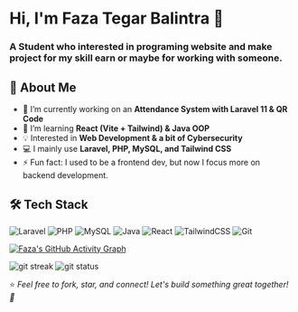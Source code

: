 <h1>Hi, I'm Faza Tegar Balintra 👋</h1>
<h3>A Student who interested in programing website and make project for my skill earn or maybe for working with someone. </h3>

## 🚀 About Me
- 🔭 I’m currently working on an **Attendance System with Laravel 11 & QR Code**
- 🌱 I’m learning **React (Vite + Tailwind) & Java OOP**
- 💡 Interested in **Web Development & a bit of Cybersecurity**
- 💻 I mainly use **Laravel, PHP, MySQL, and Tailwind CSS**
- ⚡ Fun fact: I used to be a frontend dev, but now I focus more on backend development.

## 🛠️ Tech Stack
![Laravel](https://img.shields.io/badge/Laravel-FF2D20?style=for-the-badge&logo=laravel&logoColor=white)
![PHP](https://img.shields.io/badge/PHP-777BB4?style=for-the-badge&logo=php&logoColor=white)
![MySQL](https://img.shields.io/badge/MySQL-4479A1?style=for-the-badge&logo=mysql&logoColor=white)
![Java](https://img.shields.io/badge/Java-ED8B00?style=for-the-badge&logo=java&logoColor=white)
![React](https://img.shields.io/badge/React-61DAFB?style=for-the-badge&logo=react&logoColor=white)
![TailwindCSS](https://img.shields.io/badge/Tailwind_CSS-38B2AC?style=for-the-badge&logo=tailwind-css&logoColor=white)
![Git](https://img.shields.io/badge/Git-F05032?style=for-the-badge&logo=git&logoColor=white)

[![Faza's GitHub Activity Graph](https://github-readme-activity-graph.vercel.app/graph?username=fazategarb&bg_color=1E1E2E&color=C9CBFF&line=F5E0DC&point=F38BA8&area_color=313244&title_color=B4BEFE&area=true)](https://github.com/ashutosh00710/github-readme-activity-graph)

<div>
<img src="https://github-readme-streak-stats.herokuapp.com?user=fazategarb&theme=catppuccin-mocha&hide_border=true" alt="git streak">
<img src="https://github-readme-stats.vercel.app/api?username=fazategarb&show_icons=true&bg_color=1E1E2E&title_color=B4BEFE&text_color=C9CBFF&icon_color=F38BA8&border_color=313244" alt="git status">
</div>

⭐️ *Feel free to fork, star, and connect! Let's build something great together! 🚀*
